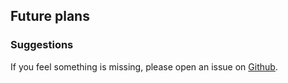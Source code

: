 ## Future plans

### Suggestions

If you feel something is missing, please open an issue on
[Github](https://github.com/kseistrup/ip-mnemonics/issues).
